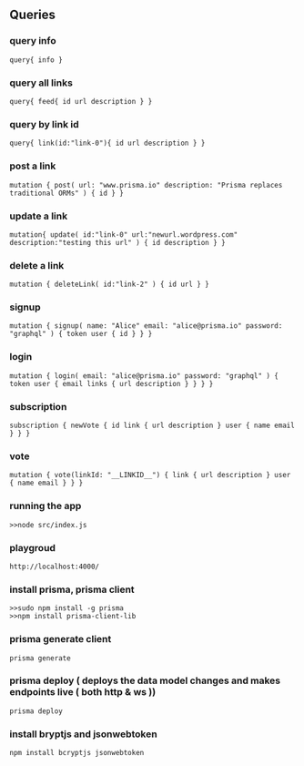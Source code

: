 ## Queries
### query info
`query{
    info
}`
### query all links
`query{
    feed{
        id
        url
        description
    }
}`   
### query by link id
`query{
  link(id:"link-0"){
   	id
    url
    description
  }
}`
### post a link
`mutation {
  post(
    url: "www.prisma.io"
    description: "Prisma replaces traditional ORMs"
  ) {
    id
  }
}`
### update a link
`mutation{
    update(
        id:"link-0"
        url:"newurl.wordpress.com"
        description:"testing this url"
    )
    {
        id
        description
    }
}`
### delete a link
`mutation {
  deleteLink(
    id:"link-2"
  )
  {
    id
    url
  }
}`
### signup
`mutation {
  signup(
    name: "Alice"
    email: "alice@prisma.io"
    password: "graphql"
  ) {
    token
    user {
      id
    }
  }
}`
### login
`mutation {
  login(
    email: "alice@prisma.io"
    password: "graphql"
  ) {
    token
    user {
      email
      links {
        url
        description
      }
    }
  }
}
`
### subscription
`subscription {
  newVote {
    id
    link {
      url
      description
    }
    user {
      name
      email
    }
  }
}
`
### vote
`mutation {
  vote(linkId: "__LINKID__") {
    link {
      url
      description
    }
    user {
      name
      email
    }
  }
}
`
### running the app
`>>node src/index.js`
### playgroud
`http://localhost:4000/`
### install prisma, prisma client
`>>sudo npm install -g prisma`\
`>>npm install prisma-client-lib`
### prisma generate client
`prisma generate`
### prisma deploy ( deploys the data model changes and makes endpoints live ( both http & ws ))
`prisma deploy` 
### install bryptjs and jsonwebtoken
`npm install bcryptjs jsonwebtoken`
